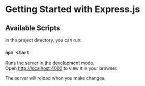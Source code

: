 # Getting Started with Express.js

## Available Scripts

In the project directory, you can run:

### `npm start`

Runs the server in the development mode.\
Open [http://localhost:4000](http://localhost:4000) to view it in your browser.

The server will reload when you make changes.